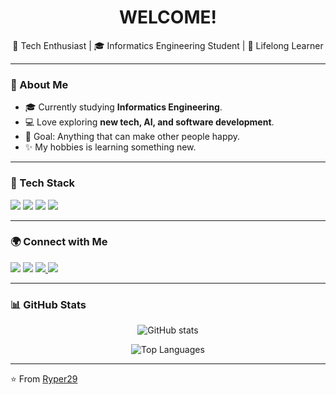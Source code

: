 <h1 align="center">WELCOME!</h1>

<p align="center">
  🚀 Tech Enthusiast | 🎓 Informatics Engineering Student | 🌱 Lifelong Learner
</p>

---

### 🌟 About Me  
- 🎓 Currently studying **Informatics Engineering**.
- 💻 Love exploring **new tech, AI, and software development**.  
- 🎯 Goal: Anything that can make other people happy.
- ✨ My hobbies is learning something new.

---

### 🔧 Tech Stack  
<p align="left">
  <img src="https://img.shields.io/badge/Python-3776AB?style=for-the-badge&logo=python&logoColor=white"/>
  <img src="https://img.shields.io/badge/C++-00599C?style=for-the-badge&logo=cplusplus&logoColor=white"/>
  <img src="https://img.shields.io/badge/JavaScript-F7DF1E?style=for-the-badge&logo=javascript&logoColor=black"/>
  <img src="https://img.shields.io/badge/HTML5-E34F26?style=for-the-badge&logo=html5&logoColor=white"/>
</p>

---

### 🌍 Connect with Me  
<p align="left">
  <a href="https://www.linkedin.com/in/rifki-yudika-perdana/"><img src="https://img.shields.io/badge/-LinkedIn-blue?style=for-the-badge&logo=linkedin&logoColor=white"/></a>
  <a href="https://www.instagram.com/rifki.y.p/"><img src="https://img.shields.io/badge/-Instagram-E4405F?style=for-the-badge&logo=instagram&logoColor=white"/></a>
  <a href="https://www.tiktok.com/@rifki.y.p/"><img src="https://img.shields.io/badge/-TikTok-000000?style=for-the-badge&logo=tiktok&logoColor=white"/>
  <a href="mailto:rifkirifki718@gmail.com@gmail.com"><img src="https://img.shields.io/badge/-Gmail-D14836?style=for-the-badge&logo=gmail&logoColor=white"/></a>
</p>

---

### 📊 GitHub Stats
<p align="center">
  <img src="https://github-readme-stats.vercel.app/api?username=Ryper29&show_icons=true&theme=tokyonight" alt="GitHub stats" />
</p>

<p align="center">
  <img src="https://github-readme-stats.vercel.app/api/top-langs/?username=Ryper29&layout=compact&theme=tokyonight" alt="Top Languages" />
</p>

---

⭐️ From [Ryper29](https://github.com/Ryper29)
